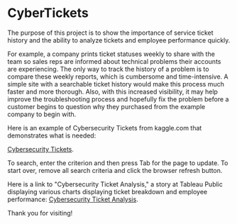 # CyberTickets

The purpose of this project is to show the importance of service ticket history and the ability to analyze tickets and employee performance quickly.

For example, a company prints ticket statuses weekly to share with the team so sales reps are informed about technical problems their accounts are experiencing.  The only way to track the history of a problem is to compare these weekly reports, which is cumbersome and time-intensive.  A simple site with a searchable ticket history would make this process much faster and more thorough.  Also, with this increased visibility, it may help improve the troubleshooting process and hopefully fix the problem before a customer begins to question why they purchased from the example company to begin with.  

Here is an example of Cybersecurity Tickets from kaggle.com that demonstrates what is needed:  

[Cybersecurity Tickets](https://mshideler.github.io/CyberTickets/).  

To search, enter the criterion and then press Tab for the page to update.  To start over, remove all search criteria and click the browser refresh button.

Here is a link to "Cybersecurity Ticket Analysis," a story at Tableau Public displaying various charts displaying ticket breakdown and employee performance:  [Cybersecurity Ticket Analysis](https://public.tableau.com/app/profile/marisa.shideler/viz/CyberTickets/CybersecurityStory?publish=yes).

Thank you for visiting!